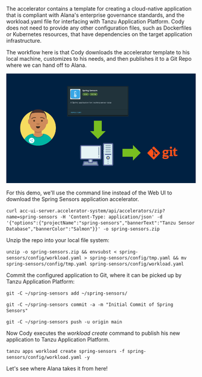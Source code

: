 The accelerator contains a template for creating a cloud-native application that is compliant with Alana's enterprise governance standards, and the workload.yaml file for interfacing with Tanzu Application Platform. Cody does not need to provide any other configuration files, such as Dockerfiles or Kubernetes resources, that have dependencies on the target application infrastructure.

The workflow here is that Cody downloads the accelerator template to his local machine, customizes to his needs, and then publishes it to a Git Repo where we can hand off to Alana.

![Accelerator to Git](images/push-to-git.png)

For this demo, we'll use the command line instead of the Web UI to download the Spring Sensors application accelerator.

```execute
curl acc-ui-server.accelerator-system/api/accelerators/zip?name=spring-sensors -H 'Content-Type: application/json' -d '{"options":{"projectName":"spring-sensors","bannerText":"Tanzu Sensor Database","bannerColor":"Salmon"}}' -o spring-sensors.zip
```

Unzip the repo into your local file system:

```execute
unzip -o spring-sensors.zip && envsubst < spring-sensors/config/workload.yaml > spring-sensors/config/tmp.yaml && mv spring-sensors/config/tmp.yaml spring-sensors/config/workload.yaml
```

Commit the configured application to Git, where it can be picked up by Tanzu Application Platform:

```execute
git -C ~/spring-sensors add ~/spring-sensors/
```

```execute
git -C ~/spring-sensors commit -a -m "Initial Commit of Spring Sensors"
```

```execute
git -C ~/spring-sensors push -u origin main
```

Now Cody executes the *workload create* command to publish his new application to Tanzu Application Platform.

```execute
tanzu apps workload create spring-sensors -f spring-sensors/config/workload.yaml -y
```

Let's see where Alana takes it from here!
